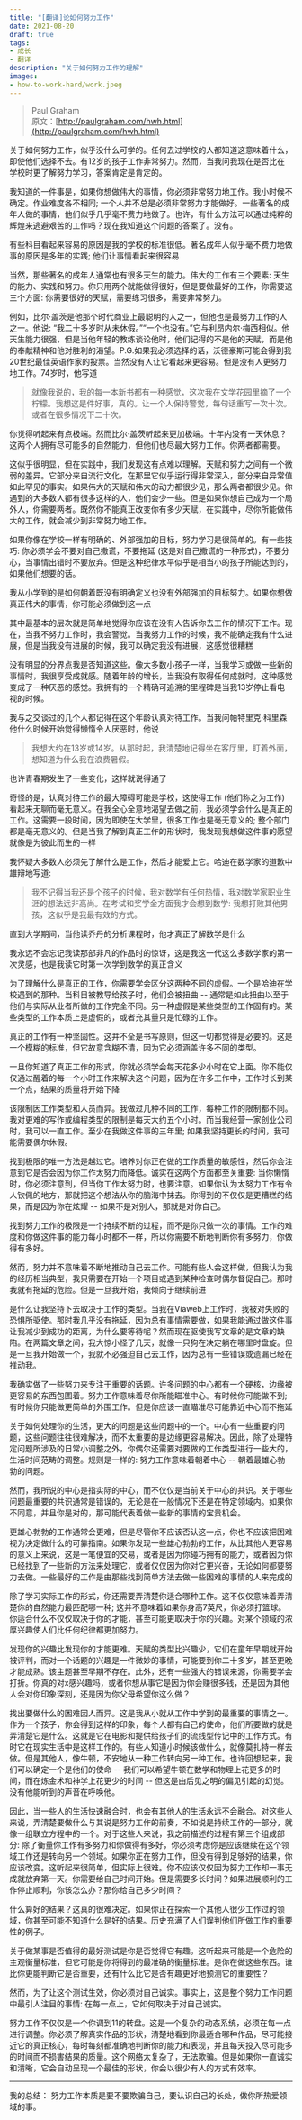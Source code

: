 ```yaml
---
title: "[翻译]论如何努力工作"
date: 2021-08-20
draft: true
tags:
- 成长
- 翻译
description: "关于如何努力工作的理解"
images:
- how-to-work-hard/work.jpeg
---
```


> Paul Graham  
> 原文：[http://paulgraham.com/hwh.html](http://paulgraham.com/hwh.html)

关于如何努力工作，似乎没什么可学的。任何去过学校的人都知道这意味着什么，即使他们选择不去。有12岁的孩子工作非常努力。然而，当我问我现在是否比在学校时更了解努力学习，答案肯定是肯定的。

我知道的一件事是，如果你想做伟大的事情，你必须非常努力地工作。我小时候不确定。作业难度各不相同; 一个人并不总是必须非常努力才能做好。一些著名的成年人做的事情，他们似乎几乎毫不费力地做了。也许，有什么方法可以通过纯粹的辉煌来逃避艰苦的工作吗？现在我知道这个问题的答案了。没有。

有些科目看起来容易的原因是我的学校的标准很低。著名成年人似乎毫不费力地做事的原因是多年的实践; 他们让事情看起来很容易

当然，那些著名的成年人通常也有很多天生的能力。伟大的工作有三个要素: 天生的能力、实践和努力。你只用两个就能做得很好，但是要做最好的工作，你需要这三个方面: 你需要很好的天赋，需要练习很多，需要非常努力。

例如，比尔·盖茨是他那个时代商业上最聪明的人之一，但他也是最努力工作的人之一。他说: “我二十多岁时从未休假。”“一个也没有。”它与利昂内尔·梅西相似。他天生能力很强，但是当他年轻的教练谈论他时，他们记得的不是他的天赋，而是他的奉献精神和他对胜利的渴望。P.G.如果我必须选择的话，沃德豪斯可能会得到我20世纪最佳英语作家的投票。当然没有人让它看起来更容易。但是没有人更努力地工作。74岁时，他写道  

> 就像我说的，我的每一本新书都有一种感觉，这次我在文学花园里摘了一个柠檬。我想这是件好事，真的。让一个人保持警觉，每句话重写一次十次。或者在很多情况下二十次。

你觉得听起来有点极端。然而比尔·盖茨听起来更加极端。十年内没有一天休息？这两个人拥有尽可能多的自然能力，但他们也尽最大努力工作。你两者都需要。

这似乎很明显，但在实践中，我们发现这有点难以理解。天赋和努力之间有一个微弱的差异。它部分来自流行文化，在那里它似乎运行得非常深入，部分来自异常值如此罕见的事实。如果伟大的天赋和伟大的动力都很少见，那么两者都很少见。你遇到的大多数人都有很多这样的人，他们会少一些。但是如果你想自己成为一个局外人，你需要两者。既然你不能真正改变你有多少天赋，在实践中，尽你所能做伟大的工作，就会减少到非常努力地工作。

如果你像在学校一样有明确的、外部强加的目标，努力学习是很简单的。有一些技巧: 你必须学会不要对自己撒谎，不要拖延 (这是对自己撒谎的一种形式)，不要分心，当事情出错时不要放弃。但是这种纪律水平似乎是相当小的孩子所能达到的，如果他们想要的话。

我从小学到的是如何朝着既没有明确定义也没有外部强加的目标努力。如果你想做真正伟大的事情，你可能必须做到这一点

其中最基本的层次就是简单地觉得你应该在没有人告诉你去工作的情况下工作。现在，当我不努力工作时，我会警觉。当我努力工作的时候，我不能确定我有什么进展，但是当我没有进展的时候，我可以确定我没有进展，这感觉很糟糕

没有明显的分界点我是否知道这些。像大多数小孩子一样，当我学习或做一些新的事情时，我很享受成就感。随着年龄的增长，当我没有取得任何成就时，这种感觉变成了一种厌恶的感觉。我拥有的一个精确可追溯的里程碑是当我13岁停止看电视的时候。

我与之交谈过的几个人都记得在这个年龄认真对待工作。当我问帕特里克·科里森他什么时候开始觉得懒惰令人厌恶时，他说  

> 我想大约在13岁或14岁。从那时起，我清楚地记得坐在客厅里，盯着外面，想知道为什么我在浪费暑假。

也许青春期发生了一些变化，这样就说得通了

奇怪的是，认真对待工作的最大障碍可能是学校，这使得工作 (他们称之为工作) 看起来无聊而毫无意义。在我全心全意地渴望去做之前，我必须学会什么是真正的工作。这需要一段时间，因为即使在大学里，很多工作也是毫无意义的; 整个部门都是毫无意义的。但是当我了解到真正工作的形状时，我发现我想做这件事的愿望就像是为彼此而生的一样

我怀疑大多数人必须先了解什么是工作，然后才能爱上它。哈迪在数学家的道歉中雄辩地写道:  

> 我不记得当我还是个孩子的时候，我对数学有任何热情，我对数学家职业生涯的想法远非高尚。在考试和奖学金方面我才会想到数学: 我想打败其他男孩，这似乎是我最有效的方式。

直到大学期间，当他读乔丹的分析课程时，他才真正了解数学是什么

我永远不会忘记我读那部非凡的作品时的惊讶，这是我这一代这么多数学家的第一次灵感，也是我读它时第一次学到数学的真正含义

为了理解什么是真正的工作，你需要学会区分这两种不同的虚假。一个是哈迪在学校遇到的那种。当科目被教导给孩子时，他们会被扭曲 -- 通常是如此扭曲以至于他们与实际从业者所做的工作完全不同。另一种虚假是某些类型的工作固有的。某些类型的工作本质上是虚假的，或者充其量只是忙碌的工作。

真正的工作有一种坚固性。这并不全是书写原则，但这一切都觉得是必要的。这是一个模糊的标准，但它故意含糊不清，因为它必须涵盖许多不同的类型。

一旦你知道了真正工作的形式，你就必须学会每天花多少小时在它上面。你不能仅仅通过醒着的每一个小时工作来解决这个问题，因为在许多工作中，工作时长到某一个点，结果的质量将开始下降

该限制因工作类型和人员而异。我做过几种不同的工作，每种工作的限制都不同。我对更难的写作或编程类型的限制是每天大约五个小时。而当我经营一家创业公司时，我可以一直工作。至少在我做这件事的三年里; 如果我坚持更长的时间，我可能需要偶尔休假。

找到极限的唯一方法是越过它。培养对你正在做的工作质量的敏感性，然后你会注意到它是否会因为你工作太努力而降低。诚实在这两个方面都至关重要: 当你懒惰时，你必须注意到，但当你工作太努力时，也要注意。如果你认为太努力工作有令人钦佩的地方，那就把这个想法从你的脑海中抹去。你得到的不仅仅是更糟糕的结果，而是因为你在炫耀 -- 如果不是对别人，那就是对你自己。

找到努力工作的极限是一个持续不断的过程，而不是你只做一次的事情。工作的难度和你做这件事的能力每小时都不一样，所以你需要不断地判断你有多努力，你做得有多好。

然而，努力并不意味着不断地推动自己去工作。可能有些人会这样做，但我认为我的经历相当典型，我只需要在开始一个项目或遇到某种检查时偶尔督促自己。那时我就有拖延的危险。但是一旦我开始，我倾向于继续前进

是什么让我坚持下去取决于工作的类型。当我在Viaweb上工作时，我被对失败的恐惧所驱使。那时我几乎没有拖延，因为总有事情需要做，如果我能通过做这件事让我减少到成功的距离，为什么要等待呢？然而现在驱使我写文章的是文章的缺陷。在两篇文章之间，我大惊小怪了几天，就像一只狗在决定躺在哪里时盘旋。但是一旦我开始做一个，我就不必强迫自己去工作，因为总有一些错误或遗漏已经在推动我。

我确实做了一些努力来专注于重要的话题。许多问题的中心都有一个硬核，边缘被更容易的东西包围着。努力工作意味着尽你所能瞄准中心。有时候你可能做不到; 有时候你只能做更简单的外围工作。但是你应该一直瞄准尽可能靠近中心而不拖延

关于如何处理你的生活，更大的问题是这些问题中的一个。中心有一些重要的问题，这些问题往往很难解决，而不太重要的是边缘更容易解决。因此，除了处理特定问题所涉及的日常小调整之外，你偶尔还需要对要做的工作类型进行一些大的，生活时间范畴的调整。规则是一样的: 努力工作意味着朝着中心 -- 朝着最雄心勃勃的问题。

然而，我所说的中心是指实际的中心，而不仅仅是当前关于中心的共识。关于哪些问题最重要的共识通常是错误的，无论是在一般情况下还是在特定领域内。如果你不同意，并且你是对的，那可能代表着做一些新的事情的宝贵机会。

更雄心勃勃的工作通常会更难，但是尽管你不应该否认这一点，你也不应该把困难视为决定做什么的可靠指南。如果你发现一些雄心勃勃的工作，从比其他人更容易的意义上来说，这是一笔便宜的交易，或者是因为你碰巧拥有的能力，或者因为你已经找到了一些新的方法来处理它，或者仅仅因为你对它更兴奋，无论如何都要努力去做。一些最好的工作是由那些找到简单方法去做一些困难的事情的人来完成的

除了学习实际工作的形式，你还需要弄清楚你适合哪种工作。这不仅仅意味着弄清楚你的自然能力最匹配哪一种; 这并不意味着如果你身高7英尺，你必须打篮球。你适合什么不仅仅取决于你的才能，甚至可能更取决于你的兴趣。对某个领域的浓厚兴趣使人们比任何纪律都更加努力。

发现你的兴趣比发现你的才能更难。天赋的类型比兴趣少，它们在童年早期就开始被评判，而对一个话题的兴趣是一件微妙的事情，可能要到你二十多岁，甚至更晚才能成熟。该主题甚至早期不存在。此外，还有一些强大的错误来源，你需要学会打折。你真的对x感兴趣吗，或者你想从事它是因为你会赚很多钱，还是因为其他人会对你印象深刻，还是因为你父母希望你这么做？

找出要做什么的困难因人而异。这是我从小就从工作中学到的最重要的事情之一。作为一个孩子，你会得到这样的印象，每个人都有自己的使命，他们所要做的就是弄清楚它是什么。这就是它在电影和提供给孩子们的流线型传记中的工作方式。有时它在现实生活中是这样工作的。有些人知道小时候该做什么，就像莫扎特一样去做。但是其他人，像牛顿，不安地从一种工作转向另一种工作。也许回想起来，我们可以确定一个是他们的使命 -- 我们可以希望牛顿在数学和物理上花更多的时间，而在炼金术和神学上花更少的时间 -- 但这是由后见之明的偏见引起的幻觉。没有他能听到的声音在呼唤他。

因此，当一些人的生活快速融合时，也会有其他人的生活永远不会融合。对这些人来说，弄清楚要做什么与其说是努力工作的前奏，不如说是持续工作的一部分，就像一组联立方程中的一个。对于这些人来说，我之前描述的过程有第三个组成部分: 除了衡量你工作有多努力和你做得有多好，你必须考虑你是应该继续在这个领域工作还是转向另一个领域。如果你正在努力工作，但没有得到足够好的结果，你应该改变。这听起来很简单，但实际上很难。你不应该仅仅因为努力工作却一事无成就放弃第一天。你需要给自己时间开始。但是需要多长时间？如果进展顺利的工作停止顺利，你该怎么办？那你给自己多少时间？

什么算好的结果？这真的很难决定。如果你正在探索一个其他人很少工作过的领域，你甚至可能不知道什么是好的结果。历史充满了人们误判他们所做工作的重要性的例子。

关于做某事是否值得的最好测试是你是否觉得它有趣。这听起来可能是一个危险的主观衡量标准，但它可能是你将得到的最准确的衡量标准。是你在做这些东西。谁比你更能判断它是否重要，还有什么比它是否有趣更好地预测它的重要性？

然而，为了让这个测试生效，你必须对自己诚实。事实上，这是整个努力工作问题中最引人注目的事情: 在每一点上，它如何取决于对自己诚实。

努力工作不仅仅是一个你调到11的转盘。这是一个复杂的动态系统，必须在每一点进行调整。你必须了解真实作品的形状，清楚地看到你最适合哪种作品，尽可能接近它的真正核心，每时每刻都准确地判断你的能力和表现，并且每天投入尽可能多的时间而不损害结果的质量。这个网络太复杂了，无法欺骗。但是如果你一直诚实和清晰，它会自动呈现一个最佳的形状，你会以很少有人的方式有效率。

---

我的总结：
努力工作本质是要不要欺骗自己，要认识自己的长处，做你所热爱领域的事。
